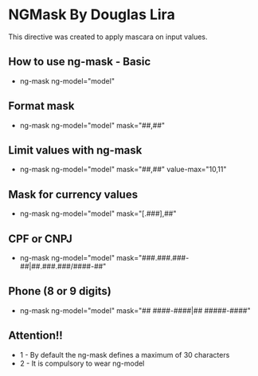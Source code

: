 NGMask By Douglas Lira
=================

This directive was created to apply mascara on input values.

## How to use ng-mask - Basic

* ng-mask ng-model="model"

## Format mask

* ng-mask ng-model="model" mask="##,##"

## Limit values with ng-mask

* ng-mask ng-model="model" mask="##,##" value-max="10,11"

## Mask for currency values

* ng-mask ng-model="model" mask="[.###],##"

## CPF or CNPJ

* ng-mask ng-model="model" mask="###.###.###-##|##.###.###/####-##"

## Phone (8 or 9 digits)

* ng-mask ng-model="model" mask="## ####-####|## #####-####"

## Attention!!

* 1 - By default the ng-mask defines a maximum of 30 characters
* 2 - It is compulsory to wear ng-model